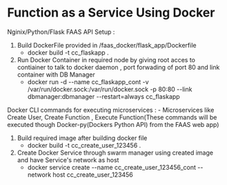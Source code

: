 # Function as a Service Using Docker

Nginix/Python/Flask FAAS API Setup :
1. Build DockerFile provided in /faas_docker/flask_app/Dockerfile
    - docker build -t cc_flaskapp .
2. Run Docker Container in required node by giving root acces to contiainer to talk to docker daemon , port forwading of port 80 and link container with DB Manager
    - docker run -d --name cc_flaskapp_cont -v /var/run/docker.sock:/var/run/docker.sock -p 80:80 --link dbmanager:dbmanager --restart=always cc_flaskapp

Docker CLI commands for executing microservices :
    - Microservices like Create User, Create Function , Execute Function(These commands will be executed though Docker-py(Dockers Python API) from the FAAS web app)
1. Build required image after building docker file
    - docker build -t cc_create_user_123456 .
2. Create Docker Service through swarm manager using created image and have Service's network as host
    - docker service create --name cc_create_user_123456_cont --network host cc_create_user_123456